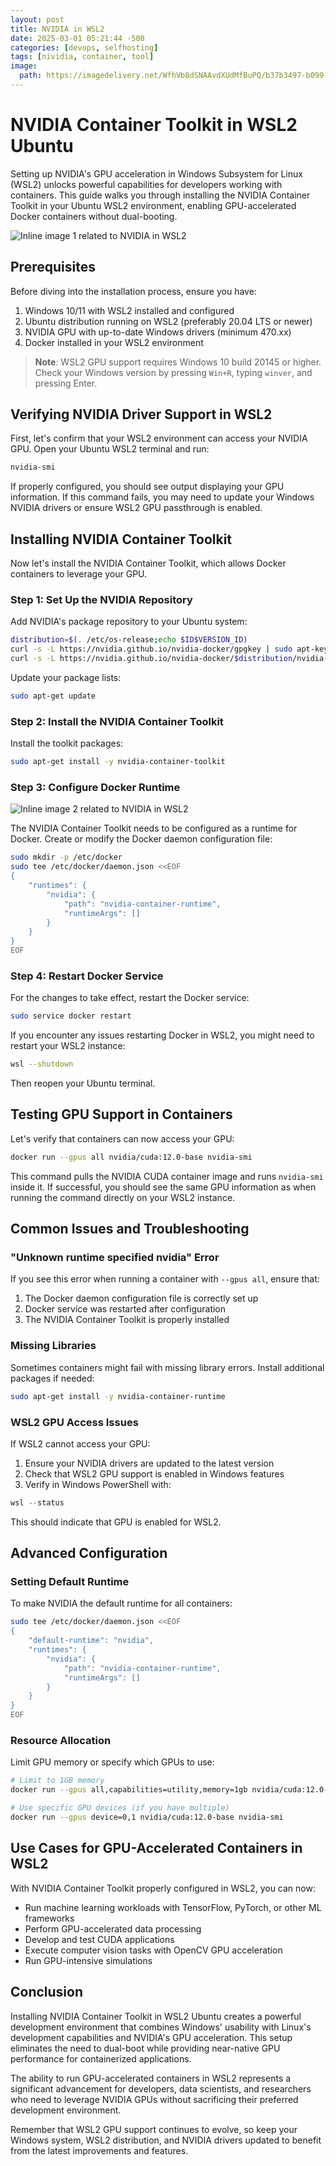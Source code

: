 ```yaml
---
layout: post
title: NVIDIA in WSL2
date: 2025-03-01 05:21:44 -500
categories: [devops, selfhosting]
tags: [nividia, container, tool]
image:
  path: https://imagedelivery.net/WfhVb8dSNAAvdXUdMfBuPQ/b37b3497-b099-442a-2f81-aef574b12f00/public
---
```


# NVIDIA Container Toolkit in WSL2 Ubuntu

Setting up NVIDIA's GPU acceleration in Windows Subsystem for Linux (WSL2) unlocks powerful capabilities for developers working with containers. This guide walks you through installing the NVIDIA Container Toolkit in your Ubuntu WSL2 environment, enabling GPU-accelerated Docker containers without dual-booting.

![Inline image 1 related to NVIDIA in WSL2](https://imagedelivery.net/WfhVb8dSNAAvdXUdMfBuPQ/66d492e1-c7a8-47a4-0574-5c4d954f7f00/public)



## Prerequisites

Before diving into the installation process, ensure you have:

1. Windows 10/11 with WSL2 installed and configured
2. Ubuntu distribution running on WSL2 (preferably 20.04 LTS or newer)
3. NVIDIA GPU with up-to-date Windows drivers (minimum 470.xx)
4. Docker installed in your WSL2 environment

> **Note**: WSL2 GPU support requires Windows 10 build 20145 or higher. Check your Windows version by pressing `Win+R`, typing `winver`, and pressing Enter.

## Verifying NVIDIA Driver Support in WSL2

First, let's confirm that your WSL2 environment can access your NVIDIA GPU. Open your Ubuntu WSL2 terminal and run:

```bash
nvidia-smi
```

If properly configured, you should see output displaying your GPU information. If this command fails, you may need to update your Windows NVIDIA drivers or ensure WSL2 GPU passthrough is enabled.

## Installing NVIDIA Container Toolkit

Now let's install the NVIDIA Container Toolkit, which allows Docker containers to leverage your GPU.

### Step 1: Set Up the NVIDIA Repository

Add NVIDIA's package repository to your Ubuntu system:

```bash
distribution=$(. /etc/os-release;echo $ID$VERSION_ID)
curl -s -L https://nvidia.github.io/nvidia-docker/gpgkey | sudo apt-key add -
curl -s -L https://nvidia.github.io/nvidia-docker/$distribution/nvidia-docker.list | sudo tee /etc/apt/sources.list.d/nvidia-docker.list
```

Update your package lists:

```bash
sudo apt-get update
```

### Step 2: Install the NVIDIA Container Toolkit

Install the toolkit packages:

```bash
sudo apt-get install -y nvidia-container-toolkit
```

### Step 3: Configure Docker Runtime

![Inline image 2 related to NVIDIA in WSL2](https://imagedelivery.net/WfhVb8dSNAAvdXUdMfBuPQ/23deeb13-6ad6-43b7-d151-11d959295100/public)



The NVIDIA Container Toolkit needs to be configured as a runtime for Docker. Create or modify the Docker daemon configuration file:

```bash
sudo mkdir -p /etc/docker
sudo tee /etc/docker/daemon.json <<EOF
{
    "runtimes": {
        "nvidia": {
            "path": "nvidia-container-runtime",
            "runtimeArgs": []
        }
    }
}
EOF
```
### Step 4: Restart Docker Service

For the changes to take effect, restart the Docker service:

```bash
sudo service docker restart
```

If you encounter any issues restarting Docker in WSL2, you might need to restart your WSL2 instance:

```bash
wsl --shutdown
```

Then reopen your Ubuntu terminal.

## Testing GPU Support in Containers

Let's verify that containers can now access your GPU:

```bash
docker run --gpus all nvidia/cuda:12.0-base nvidia-smi
```

This command pulls the NVIDIA CUDA container image and runs `nvidia-smi` inside it. If successful, you should see the same GPU information as when running the command directly on your WSL2 instance.

## Common Issues and Troubleshooting

### "Unknown runtime specified nvidia" Error

If you see this error when running a container with `--gpus all`, ensure that:

1. The Docker daemon configuration file is correctly set up
2. Docker service was restarted after configuration
3. The NVIDIA Container Toolkit is properly installed

### Missing Libraries

Sometimes containers might fail with missing library errors. Install additional packages if needed:

```bash
sudo apt-get install -y nvidia-container-runtime
```
### WSL2 GPU Access Issues

If WSL2 cannot access your GPU:

1. Ensure your NVIDIA drivers are updated to the latest version
2. Check that WSL2 GPU support is enabled in Windows features
3. Verify in Windows PowerShell with:

```powershell
wsl --status
```

This should indicate that GPU is enabled for WSL2.

## Advanced Configuration

### Setting Default Runtime

To make NVIDIA the default runtime for all containers:

```bash
sudo tee /etc/docker/daemon.json <<EOF
{
    "default-runtime": "nvidia",
    "runtimes": {
        "nvidia": {
            "path": "nvidia-container-runtime",
            "runtimeArgs": []
        }
    }
}
EOF
```

### Resource Allocation

Limit GPU memory or specify which GPUs to use:

```bash
# Limit to 1GB memory
docker run --gpus all,capabilities=utility,memory=1gb nvidia/cuda:12.0-base nvidia-smi
```
```bash
# Use specific GPU devices (if you have multiple)
docker run --gpus device=0,1 nvidia/cuda:12.0-base nvidia-smi
```

## Use Cases for GPU-Accelerated Containers in WSL2

With NVIDIA Container Toolkit properly configured in WSL2, you can now:

- Run machine learning workloads with TensorFlow, PyTorch, or other ML frameworks
- Perform GPU-accelerated data processing
- Develop and test CUDA applications
- Execute computer vision tasks with OpenCV GPU acceleration
- Run GPU-intensive simulations

## Conclusion

Installing NVIDIA Container Toolkit in WSL2 Ubuntu creates a powerful development environment that combines Windows' usability with Linux's development capabilities and NVIDIA's GPU acceleration. This setup eliminates the need to dual-boot while providing near-native GPU performance for containerized applications.

The ability to run GPU-accelerated containers in WSL2 represents a significant advancement for developers, data scientists, and researchers who need to leverage NVIDIA GPUs without sacrificing their preferred development environment.

Remember that WSL2 GPU support continues to evolve, so keep your Windows system, WSL2 distribution, and NVIDIA drivers updated to benefit from the latest improvements and features.